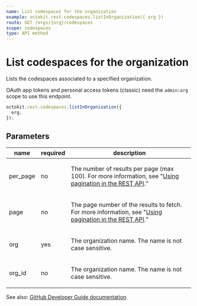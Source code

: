 ```yaml
---
name: List codespaces for the organization
example: octokit.rest.codespaces.listInOrganization({ org })
route: GET /orgs/{org}/codespaces
scope: codespaces
type: API method
---
```


# List codespaces for the organization

Lists the codespaces associated to a specified organization.

OAuth app tokens and personal access tokens (classic) need the `admin:org` scope to use this endpoint.

```js
octokit.rest.codespaces.listInOrganization({
  org,
});
```

## Parameters

<table>
  <thead>
    <tr>
      <th>name</th>
      <th>required</th>
      <th>description</th>
    </tr>
  </thead>
  <tbody>
    <tr><td>per_page</td><td>no</td><td>

The number of results per page (max 100). For more information, see "[Using pagination in the REST API](https://docs.github.com/rest/using-the-rest-api/using-pagination-in-the-rest-api)."

</td></tr>
<tr><td>page</td><td>no</td><td>

The page number of the results to fetch. For more information, see "[Using pagination in the REST API](https://docs.github.com/rest/using-the-rest-api/using-pagination-in-the-rest-api)."

</td></tr>
<tr><td>org</td><td>yes</td><td>

The organization name. The name is not case sensitive.

</td></tr>
<tr><td>org_id</td><td>no</td><td>

The organization name. The name is not case sensitive.

</td></tr>
  </tbody>
</table>

See also: [GitHub Developer Guide documentation](https://docs.github.com/rest/codespaces/organizations#list-codespaces-for-the-organization).
